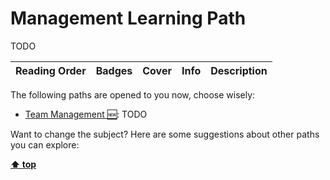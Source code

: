 [//]: # (Auto generated file from templates)

# Management Learning Path

TODO

| Reading Order | Badges | Cover | Info | Description |
| --- | --- | --- | --- | --- |

The following paths are opened to you now, choose wisely:

- [Team Management :new:](/content/paths/team-management.md): TODO


Want to change the subject? Here are some suggestions about other paths you can explore:


[**⬆ top**](#management-learning-path)
